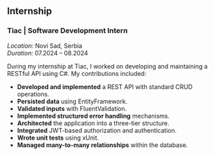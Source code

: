 ## Internship 

### Tiac | Software Development Intern  
*Location:* Novi Sad, Serbia  
*Duration:* 07.2024 – 08.2024

During my internship at Tiac, I worked on developing and maintaining a RESTful API using C#. My contributions included:

- **Developed and implemented** a REST API with standard CRUD operations.
- **Persisted data** using EntityFramework.
- **Validated inputs** with FluentValidation.
- **Implemented structured error handling** mechanisms.
- **Architected** the application into a three-tier structure.
- **Integrated** JWT-based authorization and authentication.
- **Wrote unit tests** using xUnit.
- **Managed many-to-many relationships** within the database.
